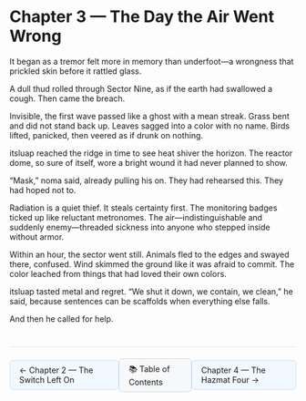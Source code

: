 # Chapter 3 — The Day the Air Went Wrong

It began as a tremor felt more in memory than underfoot—a wrongness that prickled skin before it rattled glass.

A dull thud rolled through Sector Nine, as if the earth had swallowed a cough. Then came the breach.

Invisible, the first wave passed like a ghost with a mean streak. Grass bent and did not stand back up. Leaves sagged into a color with no name. Birds lifted, panicked, then veered as if drunk on nothing.

itsluap reached the ridge in time to see heat shiver the horizon. The reactor dome, so sure of itself, wore a bright wound it had never planned to show.

“Mask,” noma said, already pulling his on. They had rehearsed this. They had hoped not to.

Radiation is a quiet thief. It steals certainty first. The monitoring badges ticked up like reluctant metronomes. The air—indistinguishable and suddenly enemy—threaded sickness into anyone who stepped inside without armor.

Within an hour, the sector went still. Animals fled to the edges and swayed there, confused. Wind skimmed the ground like it was afraid to commit. The color leached from things that had loved their own colors.

itsluap tasted metal and regret. “We shut it down, we contain, we clean,” he said, because sentences can be scaffolds when everything else falls.

And then he called for help.

<!-- NAVIGATION START -->
<div style="border-top: 1px solid #e1e4e8; margin-top: 40px; padding-top: 20px; display: flex; justify-content: space-between; align-items: center;">
  <a href="chapter-02-the-switch-left-on.html" style="background-color: #f1f8ff; border: 1px solid #c8e1ff; padding: 8px 16px; text-decoration: none; border-radius: 6px;">← Chapter 2 — The Switch Left On</a>
  <a href="../index.html" style="background-color: #f6f8fa; border: 1px solid #d1d9e0; padding: 8px 16px; text-decoration: none; border-radius: 6px;">📚 Table of Contents</a>
  <a href="chapter-04-the-hazmat-four.html" style="background-color: #f1f8ff; border: 1px solid #c8e1ff; padding: 8px 16px; text-decoration: none; border-radius: 6px;">Chapter 4 — The Hazmat Four →</a>
</div>
<!-- NAVIGATION END -->
